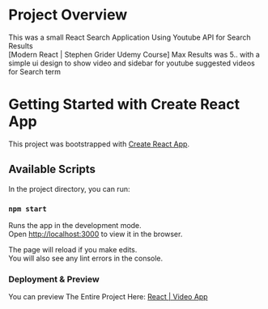 # Project Overview

This was a small React Search Application Using Youtube API for Search Results <br/>
[Modern React | Stephen Grider Udemy Course]
Max Results was 5.. with a simple ui design to show video and sidebar for youtube suggested videos for Search term

# Getting Started with Create React App

This project was bootstrapped with [Create React App](https://github.com/facebook/create-react-app).

## Available Scripts

In the project directory, you can run:

### `npm start`

Runs the app in the development mode.\
Open [http://localhost:3000](http://localhost:3000) to view it in the browser.

The page will reload if you make edits.\
You will also see any lint errors in the console.

### Deployment & Preview

You can preview The Entire Project Here: [React | Video App](video-app.alieslam.tech)

